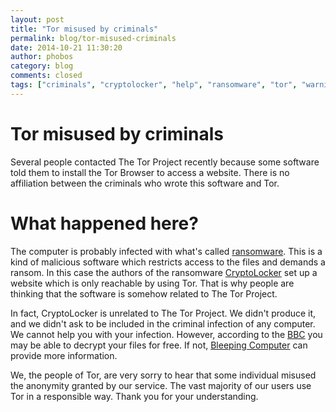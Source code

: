```yaml
---
layout: post
title: "Tor misused by criminals"
permalink: blog/tor-misused-criminals
date: 2014-10-21 11:30:20
author: phobos
category: blog
comments: closed
tags: ["criminals", "cryptolocker", "help", "ransomware", "tor", "warning"]
---
```


Tor misused by criminals
========================

Several people contacted The Tor Project recently because some software told them to install the Tor Browser to access a website. There is no affiliation between the criminals who wrote this software and Tor.

What happened here?
===================

The computer is probably infected with what's called [ransomware](https://en.wikipedia.org/wiki/Ransomware). This is a kind of malicious software which restricts access to the files and demands a ransom. In this case the authors of the ransomware [CryptoLocker](https://en.wikipedia.org/wiki/CryptoLocker) set up a website which is only reachable by using Tor. That is why people are thinking that the software is somehow related to The Tor Project.

In fact, CryptoLocker is unrelated to The Tor Project. We didn't produce it, and we didn't ask to be included in the criminal infection of any computer. We cannot help you with your infection. However, according to the [BBC](http://www.bbc.com/news/technology-28661463) you may be able to decrypt your files for free. If not, [Bleeping Computer](http://www.bleepingcomputer.com/virus-removal/cryptolocker-ransomware-information) can provide more information.

We, the people of Tor, are very sorry to hear that some individual misused the anonymity granted by our service. The vast majority of our users use Tor in a responsible way. Thank you for your understanding.
